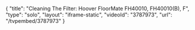 {
    "title": "Cleaning The Filter: Hoover FloorMate FH40010, FH40010(B), F",
    "type": "solo",
    "layout": "iframe-static",
    "videoId": "3787973",
    "url": "\/tvpembed\/3787973"
}